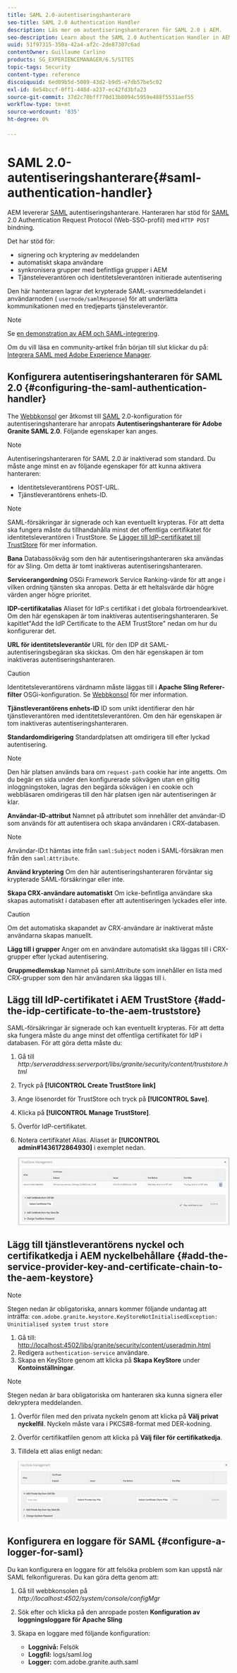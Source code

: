 ```yaml
---
title: SAML 2.0-autentiseringshanterare
seo-title: SAML 2.0 Authentication Handler
description: Läs mer om autentiseringshanteraren för SAML 2.0 i AEM.
seo-description: Learn about the SAML 2.0 Authentication Handler in AEM.
uuid: 51f97315-350a-42a4-af2c-2de87307c6ad
contentOwner: Guillaume Carlino
products: SG_EXPERIENCEMANAGER/6.5/SITES
topic-tags: Security
content-type: reference
discoiquuid: 6ed09b5d-5089-43d2-b9d5-e7db57be5c02
exl-id: 8e54bccf-0ff1-448d-a237-ec42fd3bfa23
source-git-commit: 37d2c70bff770d13b8094c5959e488f5531aef55
workflow-type: tm+mt
source-wordcount: '835'
ht-degree: 0%

---
```


# SAML 2.0-autentiseringshanterare{#saml-authentication-handler}

AEM levererar [SAML](https://saml.xml.org/saml-specifications) autentiseringshanterare. Hanteraren har stöd för [SAML](https://saml.xml.org/saml-specifications) 2.0 Authentication Request Protocol (Web-SSO-profil) med `HTTP POST` bindning.

Det har stöd för:

* signering och kryptering av meddelanden
* automatiskt skapa användare
* synkronisera grupper med befintliga grupper i AEM
* Tjänsteleverantören och identitetsleverantören initierade autentisering

Den här hanteraren lagrar det krypterade SAML-svarsmeddelandet i användarnoden ( `usernode/samlResponse`) för att underlätta kommunikationen med en tredjeparts tjänsteleverantör.

>[!NOTE]
>
>Se [en demonstration av AEM och SAML-integrering](https://helpx.adobe.com/experience-manager/kb/simple-saml-demo.html).
>
>Om du vill läsa en community-artikel från början till slut klickar du på: [Integrera SAML med Adobe Experience Manager](https://helpx.adobe.com/experience-manager/using/aem63_saml.html).

## Konfigurera autentiseringshanteraren för SAML 2.0 {#configuring-the-saml-authentication-handler}

The [Webbkonsol](/help/sites-deploying/configuring-osgi.md) ger åtkomst till [SAML](https://saml.xml.org/saml-specifications) 2.0-konfiguration för autentiseringshanterare har anropats **Autentiseringshanterare för Adobe Granite SAML 2.0**. Följande egenskaper kan anges.

>[!NOTE]
>
>Autentiseringshanteraren för SAML 2.0 är inaktiverad som standard. Du måste ange minst en av följande egenskaper för att kunna aktivera hanteraren:
>
>* Identitetsleverantörens POST-URL.
>* Tjänstleverantörens enhets-ID.
>


>[!NOTE]
>
>SAML-försäkringar är signerade och kan eventuellt krypteras. För att detta ska fungera måste du tillhandahålla minst det offentliga certifikatet för identitetsleverantören i TrustStore. Se [Lägger till IdP-certifikatet till TrustStore](/help/sites-administering/saml-2-0-authenticationhandler.md#add-the-idp-certificate-to-the-aem-truststore) för mer information.

**Bana** Databassökväg som den här autentiseringshanteraren ska användas för av Sling. Om detta är tomt inaktiveras autentiseringshanteraren.

**Servicerangordning** OSGi Framework Service Ranking-värde för att ange i vilken ordning tjänsten ska anropas. Detta är ett heltalsvärde där högre värden anger högre prioritet.

**IDP-certifikatalias** Aliaset för IdP:s certifikat i det globala förtroendearkivet. Om den här egenskapen är tom inaktiveras autentiseringshanteraren. Se kapitlet&quot;Add the IdP Certificate to the AEM TrustStore&quot; nedan om hur du konfigurerar det.

**URL för identitetsleverantör** URL för den IDP dit SAML-autentiseringsbegäran ska skickas. Om den här egenskapen är tom inaktiveras autentiseringshanteraren.

>[!CAUTION]
>
>Identitetsleverantörens värdnamn måste läggas till i **Apache Sling Referer-filter** OSGi-konfiguration. Se [Webbkonsol](/help/sites-deploying/configuring-osgi.md) för mer information.

**Tjänstleverantörens enhets-ID** ID som unikt identifierar den här tjänstleverantören med identitetsleverantören. Om den här egenskapen är tom inaktiveras autentiseringshanteraren.

**Standardomdirigering** Standardplatsen att omdirigera till efter lyckad autentisering.

>[!NOTE]
>
>Den här platsen används bara om `request-path` cookie har inte angetts. Om du begär en sida under den konfigurerade sökvägen utan en giltig inloggningstoken, lagras den begärda sökvägen i en cookie
>och webbläsaren omdirigeras till den här platsen igen när autentiseringen är klar.

**Användar-ID-attribut** Namnet på attributet som innehåller det användar-ID som används för att autentisera och skapa användaren i CRX-databasen.

>[!NOTE]
>
>Användar-ID:t hämtas inte från `saml:Subject` noden i SAML-försäkran men från den `saml:Attribute`.

**Använd kryptering** Om den här autentiseringshanteraren förväntar sig krypterade SAML-försäkringar eller inte.

**Skapa CRX-användare automatiskt** Om icke-befintliga användare ska skapas automatiskt i databasen efter att autentiseringen lyckades eller inte.

>[!CAUTION]
>
>Om det automatiska skapandet av CRX-användare är inaktiverat måste användarna skapas manuellt.

**Lägg till i grupper** Anger om en användare automatiskt ska läggas till i CRX-grupper efter lyckad autentisering.

**Gruppmedlemskap** Namnet på saml:Attribute som innehåller en lista med CRX-grupper som den här användaren ska läggas till i.

## Lägg till IdP-certifikatet i AEM TrustStore {#add-the-idp-certificate-to-the-aem-truststore}

SAML-försäkringar är signerade och kan eventuellt krypteras. För att detta ska fungera måste du ange minst det offentliga certifikatet för IdP i databasen. För att göra detta måste du:

1. Gå till *http:/serveraddress:serverport/libs/granite/security/content/truststore.html*
1. Tryck på **[!UICONTROL Create TrustStore link]**
1. Ange lösenordet för TrustStore och tryck på **[!UICONTROL Save]**.
1. Klicka på **[!UICONTROL Manage TrustStore]**.
1. Överför IdP-certifikatet.
1. Notera certifikatet Alias. Aliaset är **[!UICONTROL admin#1436172864930]** i exemplet nedan.

   ![chlimage_1-372](assets/chlimage_1-372.png)

## Lägg till tjänstleverantörens nyckel och certifikatkedja i AEM nyckelbehållare {#add-the-service-provider-key-and-certificate-chain-to-the-aem-keystore}

>[!NOTE]
>
>Stegen nedan är obligatoriska, annars kommer följande undantag att inträffa: `com.adobe.granite.keystore.KeyStoreNotInitialisedException: Uninitialised system trust store`

1. Gå till: [http://localhost:4502/libs/granite/security/content/useradmin.html](http://localhost:4502/libs/granite/security/content/useradmin.html)
1. Redigera `authentication-service` användare.
1. Skapa en KeyStore genom att klicka på **Skapa KeyStore** under **Kontoinställningar**.

>[!NOTE]
>
>Stegen nedan är bara obligatoriska om hanteraren ska kunna signera eller dekryptera meddelanden.

1. Överför filen med den privata nyckeln genom att klicka på **Välj privat nyckelfil**. Nyckeln måste vara i PKCS#8-format med DER-kodning.
1. Överför certifikatfilen genom att klicka på **Välj filer för certifikatkedja**.
1. Tilldela ett alias enligt nedan:

   ![chlimage_1-373](assets/chlimage_1-373.png)

## Konfigurera en loggare för SAML {#configure-a-logger-for-saml}

Du kan konfigurera en loggare för att felsöka problem som kan uppstå när SAML felkonfigureras. Du kan göra detta genom att:

1. Gå till webbkonsolen på *http://localhost:4502/system/console/configMgr*
1. Sök efter och klicka på den anropade posten **Konfiguration av loggningsloggare för Apache Sling**
1. Skapa en loggare med följande konfiguration:

   * **Loggnivå:** Felsök
   * **Loggfil:** logs/saml.log
   * **Logger:** com.adobe.granite.auth.saml
